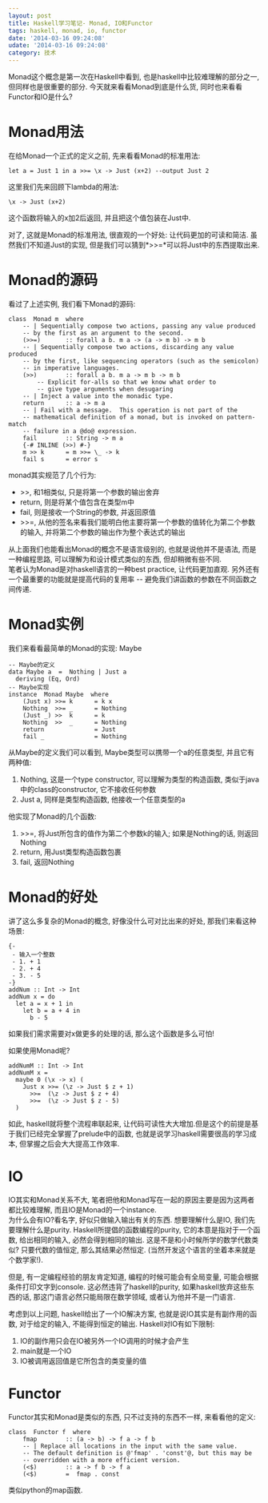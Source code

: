 ```yaml
---
layout: post
title: Haskell学习笔记- Monad, IO和Functor 
tags: haskell, monad, io, functor
date: '2014-03-16 09:24:08'
udate: '2014-03-16 09:24:08'
category: 技术
---
```

  
Monad这个概念是第一次在Haskell中看到, 也是haskell中比较难理解的部分之一, 但同样也是很重要的部分. 今天就来看看Monad到底是什么货, 同时也来看看Functor和IO是什么?  
  
Monad用法  
====  
在给Monad一个正式的定义之前, 先来看看Monad的标准用法:  

    let a = Just 1 in a >>= \x -> Just (x+2) --output Just 2
  
这里我们先来回顾下lambda的用法:  

    \x -> Just (x+2)

这个函数将输入的x加2后返回, 并且把这个值包装在Just中.
  
  
对了, 这就是Monad的标准用法, 很直观的一个好处: 让代码更加的可读和简洁. 虽然我们不知道Just的实现, 但是我们可以猜到*>>=*可以将Just中的东西提取出来.  
<!-- more --> 
Monad的源码  
====  
看过了上述实例, 我们看下Monad的源码:

    class  Monad m  where
        -- | Sequentially compose two actions, passing any value produced
        -- by the first as an argument to the second.
        (>>=)       :: forall a b. m a -> (a -> m b) -> m b
        -- | Sequentially compose two actions, discarding any value produced
        -- by the first, like sequencing operators (such as the semicolon)
        -- in imperative languages.
        (>>)        :: forall a b. m a -> m b -> m b
            -- Explicit for-alls so that we know what order to
            -- give type arguments when desugaring
        -- | Inject a value into the monadic type.
        return      :: a -> m a
        -- | Fail with a message.  This operation is not part of the
        -- mathematical definition of a monad, but is invoked on pattern-match
        -- failure in a @do@ expression.
        fail        :: String -> m a
        {-# INLINE (>>) #-}
        m >> k      = m >>= \_ -> k
        fail s      = error s
  
monad其实规范了几个行为:   

- \>\>, 和1相类似, 只是将第一个参数的输出舍弃  
- return, 则是将某个值包含在类型m中  
- fail, 则是接收一个String的参数, 并返回原值  
- \>\>=, 从他的签名来看我们能明白他主要将第一个参数的值转化为第二个参数的输入, 并将第二个参数的输出作为整个表达式的输出  
  
  
从上面我们也能看出Monad的概念不是语言级别的, 也就是说他并不是语法, 而是一种编程思路, 可以理解为和设计模式类似的东西, 但却稍微有些不同.  
笔者认为Monad是对haskell语言的一种best practice,  让代码更加直观. 另外还有一个最重要的功能就是提高代码的复用率 -- 避免我们讲函数的参数在不同函数之间传递.
  
Monad实例  
=====  
我们来看看最简单的Monad的实现: Maybe  

    -- Maybe的定义
    data Maybe a  =  Nothing | Just a
      deriving (Eq, Ord)
    -- Maybe实现
    instance  Monad Maybe  where
        (Just x) >>= k      = k x
        Nothing  >>= _      = Nothing
        (Just _) >>  k      = k
        Nothing  >>  _      = Nothing
        return              = Just
        fail _              = Nothing
  
从Maybe的定义我们可以看到, Maybe类型可以携带一个a的任意类型, 并且它有两种值:  

1. Nothing, 这是一个type constructor, 可以理解为类型的构造函数, 类似于java中的class的constructor, 它不接收任何参数  
2. Just a, 同样是类型构造函数, 他接收一个任意类型的a  
  
他实现了Monad的几个函数:  
1. \>\>=, 将Just所包含的值作为第二个参数k的输入; 如果是Nothing的话, 则返回Nothing
2. return, 用Just类型构造函数包裹  
3. fail, 返回Nothing
  
  
Monad的好处  
====  
讲了这么多复杂的Monad的概念, 好像没什么可对比出来的好处, 那我们来看这种场景:

    {-
     - 输入一个整数
     - 1. + 1
     - 2. + 4
     - 3. - 5 
    -}
    addNum :: Int -> Int
    addNum x = do
      let a = x + 1 in
        let b = a + 4 in
          b - 5

如果我们需求需要对x做更多的处理的话, 那么这个函数是多么可怕!
  
如果使用Monad呢?  

    addNumM :: Int -> Int
    addNumM x = 
      maybe 0 (\x -> x) (
        Just x >>= (\z -> Just $ z + 1)
          >>=  (\z -> Just $ z + 4)
          >>=  (\z -> Just $ z - 5)
      )

如此, haskell就将整个流程串联起来, 让代码可读性大大增加.但是这个的前提是基于我们已经完全掌握了prelude中的函数, 也就是说学习haskell需要很高的学习成本, 但掌握之后会大大提高工作效率.
  
IO  
====  
IO其实和Monad关系不大, 笔者把他和Monad写在一起的原因主要是因为这两者都比较难理解, 而且IO是Monad的一个instance.  
为什么会有IO?看名字, 好似只做输入输出有关的东西. 想要理解什么是IO, 我们先要理解什么是purity. Haskell所提倡的函数编程的purity, 它的本意是指对于一个函数, 给出相同的输入, 必然会得到相同的输出. 这是不是和小时候所学的数学代数类似? 只要代数的值恒定, 那么其结果必然恒定. (当然开发这个语言的坐着本来就是个数学家!).  
  
但是, 有一定编程经验的朋友肯定知道, 编程的时候可能会有全局变量, 可能会根据条件打印文字到console. 这必然违背了haskell的purity, 如果haskell放弃这些东西的话, 那这门语言必然只能局限在数学领域, 或者认为他并不是一门语言.  
  
考虑到以上问题, haskell给出了一个IO解决方案, 也就是说IO其实是有副作用的函数, 对于给定的输入, 不能得到恒定的输出. Haskell对IO有如下限制:  
  
1. IO的副作用只会在IO被另外一个IO调用的时候才会产生  
2. main就是一个IO  
3. IO被调用返回值是它所包含的类变量的值
  
Functor  
====  
Functor其实和Monad是类似的东西, 只不过支持的东西不一样, 来看看他的定义:  

    class  Functor f  where
        fmap        :: (a -> b) -> f a -> f b
        -- | Replace all locations in the input with the same value.
        -- The default definition is @'fmap' . 'const'@, but this may be
        -- overridden with a more efficient version.
        (<$)        :: a -> f b -> f a
        (<$)        =  fmap . const

类似python的map函数.  
